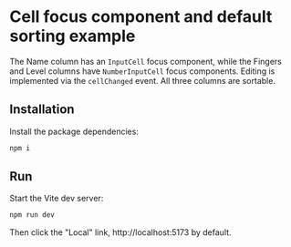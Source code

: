 # Cell focus component and default sorting example

The Name column has an ```InputCell``` focus component, while the Fingers and Level columns have ```NumberInputCell``` focus components. Editing is implemented via the ```cellChanged``` event. All three columns are sortable.

## Installation

Install the package dependencies:

```sh
npm i
```

## Run

Start the Vite dev server:
```sh
npm run dev
```

Then click the "Local" link, http://localhost:5173 by default.
